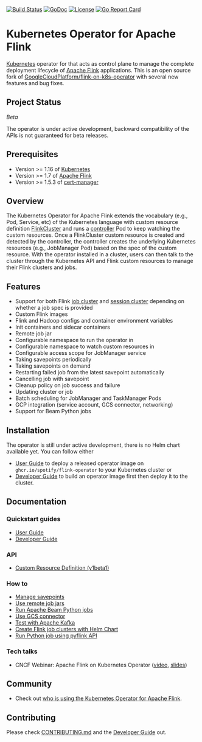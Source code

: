 [![Build Status](https://github.com/spotify/flink-on-k8s-operator/actions/workflows/ci.yml/badge.svg)](https://github.com/spotify/flink-on-k8s-operator/actions/workflows/ci.yml)
[![GoDoc](https://pkg.go.dev/badge/github.com/spotify/flink-on-k8s-operator)](https://pkg.go.dev/github.com/spotify/flink-on-k8s-operator)
[![License](https://img.shields.io/badge/LICENSE-Apache2.0-ff69b4.svg)](http://www.apache.org/licenses/LICENSE-2.0.html)
[![Go Report Card](https://goreportcard.com/badge/github.com/spotify/flink-on-k8s-operator)](https://goreportcard.com/report/github.com/spotify/flink-on-k8s-operator)

# Kubernetes Operator for Apache Flink

[Kubernetes](https://kubernetes.io/) operator for that acts as control plane to manage the complete deployment lifecycle of [Apache Flink](https://flink.apache.org/) applications. This is an open source fork of [GoogleCloudPlatform/flink-on-k8s-operator](https://github.com/GoogleCloudPlatform/flink-on-k8s-operator) with several new features and bug fixes.

## Project Status

_Beta_

The operator is under active development, backward compatibility of the APIs is not guaranteed for beta releases.

## Prerequisites

- Version >= 1.16 of [Kubernetes](https://kubernetes.io)
- Version >= 1.7 of [Apache Flink](https://flink.apache.org)
- Version >= 1.5.3 of [cert-manager](https://cert-manager.io)

## Overview

The Kubernetes Operator for Apache Flink extends the vocabulary (e.g., Pod, Service, etc) of the Kubernetes language
with custom resource definition [FlinkCluster](docs/crd.md) and runs a
[controller](controllers/flinkcluster_controller.go) Pod to keep watching the custom resources.
Once a FlinkCluster custom resource is created and detected by the controller, the controller creates the underlying
Kubernetes resources (e.g., JobManager Pod) based on the spec of the custom resource. With the operator installed in a
cluster, users can then talk to the cluster through the Kubernetes API and Flink custom resources to manage their Flink
clusters and jobs.

## Features

- Support for both Flink [job cluster](config/samples/flinkoperator_v1beta1_flinkjobcluster.yaml) and
  [session cluster](config/samples/flinkoperator_v1beta1_flinksessioncluster.yaml) depending on whether a job spec is
  provided
- Custom Flink images
- Flink and Hadoop configs and container environment variables
- Init containers and sidecar containers
- Remote job jar
- Configurable namespace to run the operator in
- Configurable namespace to watch custom resources in
- Configurable access scope for JobManager service
- Taking savepoints periodically
- Taking savepoints on demand
- Restarting failed job from the latest savepoint automatically
- Cancelling job with savepoint
- Cleanup policy on job success and failure
- Updating cluster or job
- Batch scheduling for JobManager and TaskManager Pods
- GCP integration (service account, GCS connector, networking)
- Support for Beam Python jobs

## Installation

The operator is still under active development, there is no Helm chart available yet. You can follow either

- [User Guide](docs/user_guide.md) to deploy a released operator image on `ghcr.io/spotify/flink-operator` to your Kubernetes
  cluster or
- [Developer Guide](docs/developer_guide.md) to build an operator image first then deploy it to the cluster.

## Documentation

### Quickstart guides

- [User Guide](docs/user_guide.md)
- [Developer Guide](docs/developer_guide.md)

### API

- [Custom Resource Definition (v1beta1)](docs/crd.md)

### How to

- [Manage savepoints](docs/savepoints_guide.md)
- [Use remote job jars](config/samples/flinkoperator_v1beta1_remotejobjar.yaml)
- [Run Apache Beam Python jobs](docs/beam_guide.md)
- [Use GCS connector](images/flink/README.md)
- [Test with Apache Kafka](docs/kafka_test_guide.md)
- [Create Flink job clusters with Helm Chart](docs/flink_job_cluster_guide.md)
- [Run Python job using pyflink API](docs/python_guide.md)

### Tech talks

- CNCF Webinar: Apache Flink on Kubernetes Operator ([video](https://www.youtube.com/watch?v=MXj4lo8XHUE), [slides](docs/apache-flink-on-kubernetes-operator-20200212.pdf))

## Community

- Check out [who is using the Kubernetes Operator for Apache Flink](docs/who_is_using.md).

## Contributing

Please check [CONTRIBUTING.md](CONTRIBUTING.md) and the [Developer Guide](docs/developer_guide.md) out.
